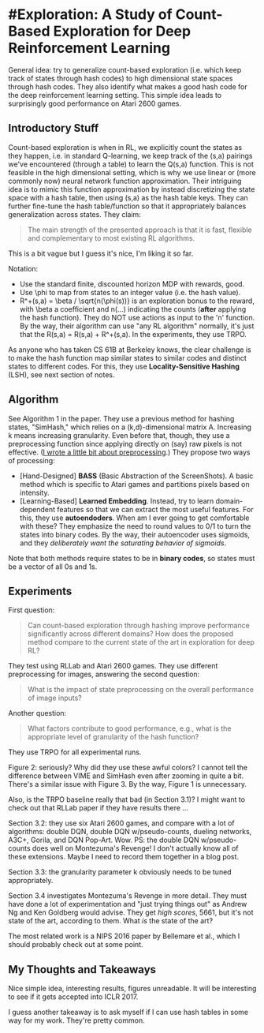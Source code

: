 # \#Exploration: A Study of Count-Based Exploration for Deep Reinforcement Learning

General idea: try to generalize count-based exploration (i.e. which keep track of states through hash codes) to high dimensional state spaces through hash codes. They also identify what makes a good hash code for the deep reinforcement learning setting. This simple idea leads to surprisingly good performance on Atari 2600 games.

## Introductory Stuff

Count-based exploration is when in RL, we explicitly count the states as they happen, i.e. in standard Q-learning, we keep track of the (s,a) pairings we've encountered (through a table) to learn the Q(s,a) function. This is not feasible in the high dimensional setting, which is why we use linear or (more commonly now) neural network function approximation. Their intriguing idea is to mimic this function approximation by instead discretizing the state space with a hash table, then using (s,a) as the hash table keys. They can further fine-tune the hash table/function so that it appropriately balances generalization across states. They claim:

> The main strength of the presented approach is that it is fast, flexible and complementary to most existing RL algorithms.

This is a bit vague but I guess it's nice, I'm liking it so far.

Notation:

- Use the standard finite, discounted horizon MDP with rewards, good.
- Use \phi to map from states to an integer value (i.e. the hash value).
- R^+(s,a) = \beta / \sqrt{n(\phi(s))} is an exploration bonus to the reward, with \beta a coefficient and n(...) indicating the counts (**after** applying the hash function). They do NOT use actions as input to the 'n' function. By the way, their algorithm can use "any RL algorithm" normally, it's just that the R(s,a) = R(s,a) + R^+(s,a). In the experiments, they use TRPO.

As anyone who has taken CS 61B at Berkeley knows, the clear challenge is to make the hash function map similar states to similar codes and distinct states to different codes. For this, they use **Locality-Sensitive Hashing** (LSH), see next section of notes.


## Algorithm

See Algorithm 1 in the paper. They use a previous method for hashing states, "SimHash," which relies on a (k,d)-dimensional matrix A. Increasing k means increasing granularity. Even before that, though, they use a preprocessing function since applying directly on (say) raw pixels is not effective. ([I wrote a little bit about preprocessing][1].) They propose two ways of processing:

- [Hand-Designed] **BASS** (Basic Abstraction of the ScreenShots). A basic method which is specific to Atari games and partitions pixels based on intensity.
- [Learning-Based] **Learned Embedding**. Instead, try to learn domain-dependent features so that we can extract the most useful features. For this, they use **autoendoders**. When am I ever going to get comfortable with these? They emphasize the need to round values to 0/1 to turn the states into binary codes. By the way, their autoencoder uses sigmoids, and they *deliberately want the saturating behavior of sigmoids*.

Note that both methods require states to be in **binary codes**, so states must be a vector of all 0s and 1s.


## Experiments

First question:

> Can count-based exploration through hashing improve performance significantly across different domains? How does the proposed method compare to the current state of the art in exploration for deep RL?

They test using RLLab and Atari 2600 games. They use different preprocessing for images, answering the second question:

> What is the impact of state preprocessing on the overall performance of image inputs?

Another question:

> What factors contribute to good performance, e.g., what is the appropriate level of granularity of the hash function?

They use TRPO for all experimental runs.

Figure 2: seriously? Why did they use these awful colors? I cannot tell the difference between VIME and SimHash even after zooming in quite a bit. There's a similar issue with Figure 3. By the way, Figure 1 is unnecessary.

Also, is the TRPO baseline really that bad (in Section 3.1)? I might want to check out that RLLab paper if they have results there ...

Section 3.2: they use six Atari 2600 games, and compare with a lot of algorithms: double DQN, double DQN w/pseudo-counts, dueling networks, A3C+, Gorila, and DQN Pop-Art. Wow. PS: the double DQN w/pseudo-counts does well on Montezuma's Revenge! I don't actually know all of these extensions. Maybe I need to record them together in a blog post.

Section 3.3: the granularity parameter k obviously needs to be tuned appropriately.

Section 3.4 investigates Montezuma's Revenge in more detail. They must have done a lot of experimentation and "just trying things out" as Andrew Ng and Ken Goldberg would advise. They get *high scores*, 5661, but it's not state of the art, according to them. What *is* the state of the art?

The most related work is a NIPS 2016 paper by Bellemare et al., which I should probably check out at some point.


## My Thoughts and Takeaways

Nice simple idea, interesting results, figures unreadable. It will be interesting to see if it gets accepted into ICLR 2017.

I guess another takeaway is to ask myself if I can use hash tables in some way for my work. They're pretty common.


[1]:https://danieltakeshi.github.io/2016/11/25/frame-skipping-and-preprocessing-for-deep-q-networks-on-atari-2600-games/
